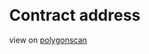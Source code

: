 # Contract address
view on [polygonscan](https://mumbai.polygonscan.com/address/0x25F074f859C798c66a5C107aac977Ab93E361657#code)
